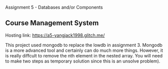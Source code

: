 Assignment 5 - Databases and/or Components
## Course Management System

Hosting link: https://a5-yangjack1998.glitch.me/

This project used mongodb to replace the lowdb in assignment 3. Mongodb is a more advanced tool and certainly can do much more things. However, it is really diffcult to remove the nth element in the nested array. You will need to make two steps as temporary solution since this is an unsolve problem). 
